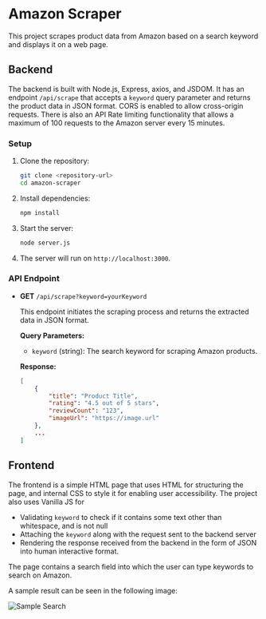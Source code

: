 # Amazon Scraper

This project scrapes product data from Amazon based on a search keyword and displays it on a web page.

## Backend

The backend is built with Node.js, Express, axios, and JSDOM. It has an endpoint `/api/scrape` that accepts a `keyword` query parameter and returns the product data in JSON format. CORS is enabled to allow cross-origin requests. There is also an API Rate limiting functionality that allows a maximum of 100 requests to the Amazon server every 15 minutes. 

### Setup

1. Clone the repository:
    ```sh
    git clone <repository-url>
    cd amazon-scraper
    ```

2. Install dependencies:
    ```sh
    npm install
    ```

3. Start the server:
    ```sh
    node server.js
    ```

4. The server will run on `http://localhost:3000`.

### API Endpoint

- **GET** `/api/scrape?keyword=yourKeyword`

  This endpoint initiates the scraping process and returns the extracted data in JSON format.

  **Query Parameters:**
    - `keyword` (string): The search keyword for scraping Amazon products.

  **Response:**
  ```json
  [
      {
          "title": "Product Title",
          "rating": "4.5 out of 5 stars",
          "reviewCount": "123",
          "imageUrl": "https://image.url"
      },
      ...
  ]

## Frontend

The frontend is a simple HTML page that uses HTML for structuring the page, and internal CSS to style it for enabling user accessibility.
The project also uses Vanilla JS for
   - Validating `keyword` to check if it contains some text other than whitespace, and is not null
   - Attaching the `keyword` along with the request sent to the backend server
   - Rendering the response received from the backend in the form of JSON into human interactive format.

The page contains a search field into which the user can type keywords to search on Amazon.

A sample result can be seen in the following image:

![Sample Search](https://github.com/TheMarvelFan/carvalho-alexio/blob/main/img/img.png?raw=true)